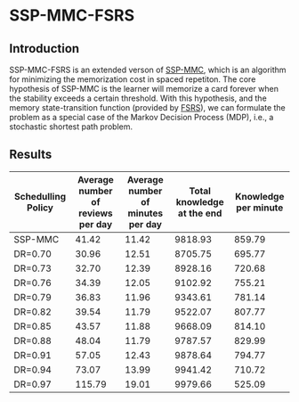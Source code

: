 # SSP-MMC-FSRS

## Introduction

SSP-MMC-FSRS is an extended verson of [SSP-MMC](https://github.com/maimemo/SSP-MMC), which is an algorithm for minimizing the memorization cost in spaced repetiton. The core hypothesis of SSP-MMC is the learner will memorize a card forever when the stability exceeds a certain threshold. With this hypothesis, and the memory state-transition function (provided by [FSRS](https://github.com/open-spaced-repetition/fsrs4anki/wiki/The-Algorithm)), we can formulate the problem as a special case of the Markov Decision Process (MDP), i.e., a stochastic shortest path problem.


## Results


| Schedulling Policy | Average number of reviews per day | Average number of minutes per day | Total knowledge at the end | Knowledge per minute
| --- | --- | --- | --- | --- |
| SSP-MMC | 41.42 | 11.42 | 9818.93 | 859.79 |
| DR=0.70 | 30.96 | 12.51 | 8705.75 | 695.77 |
| DR=0.73 | 32.70 | 12.39 | 8928.16 | 720.68 |
| DR=0.76 | 34.39 | 12.05 | 9102.92 | 755.21 |
| DR=0.79 | 36.83 | 11.96 | 9343.61 | 781.14 |
| DR=0.82 | 39.54 | 11.79 | 9522.07 | 807.77 |
| DR=0.85 | 43.57 | 11.88 | 9668.09 | 814.10 |
| DR=0.88 | 48.04 | 11.79 | 9787.57 | 829.99 |
| DR=0.91 | 57.05 | 12.43 | 9878.64 | 794.77 |
| DR=0.94 | 73.07 | 13.99 | 9941.42 | 710.72 |
| DR=0.97 | 115.79 | 19.01 | 9979.66 | 525.09 |